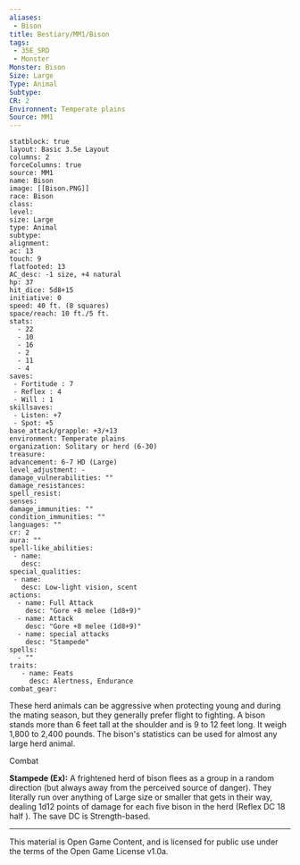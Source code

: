 ```yaml
---
aliases:
 - Bison
title: Bestiary/MM1/Bison
tags: 
 - 35E_SRD
 - Monster
Monster: Bison
Size: Large
Type: Animal
Subtype: 
CR: 2
Environnent: Temperate plains
Source: MM1
---
```


```statblock
statblock: true
layout: Basic 3.5e Layout
columns: 2
forceColumns: true
source: MM1 
name: Bison
image: [[Bison.PNG]]
race: Bison
class: 
level: 
size: Large
type: Animal
subtype: 
alignment: 
ac: 13
touch: 9
flatfooted: 13
AC_desc: -1 size, +4 natural
hp: 37
hit_dice: 5d8+15
initiative: 0
speed: 40 ft. (8 squares)
space/reach: 10 ft./5 ft.
stats:
  - 22
  - 10
  - 16
  - 2
  - 11
  - 4
saves:
 - Fortitude : 7
 - Reflex : 4
 - Will : 1
skillsaves:
 - Listen: +7
 - Spot: +5
base_attack/grapple: +3/+13
environment: Temperate plains
organization: Solitary or herd (6-30)
treasure: 
advancement: 6-7 HD (Large)
level_adjustment: -
damage_vulnerabilities: ""
damage_resistances: 
spell_resist: 
senses: 
damage_immunities: ""
condition_immunities: ""
languages: ""
cr: 2
aura: ""
spell-like_abilities:
 - name: 
   desc: 
special_qualities:
 - name:
   desc: Low-light vision, scent
actions:
  - name: Full Attack
    desc: "Gore +8 melee (1d8+9)"
  - name: Attack
    desc: "Gore +8 melee (1d8+9)"
  - name: special attacks
    desc: "Stampede"
spells:
  - ""
traits:
   - name: Feats
     desc: Alertness, Endurance
combat_gear:  
```


These herd animals can be aggressive when protecting young and during the mating season, but they generally prefer flight to fighting. A bison stands more than 6 feet tall at the shoulder and is 9 to 12 feet long. It weigh 1,800 to 2,400 pounds. The bison's statistics can be used for almost any large herd animal.

Combat


**Stampede (Ex):** A frightened herd of bison flees as a group in a random direction (but always away from the perceived source of danger). They literally run over anything of Large size or smaller that gets in their way, dealing 1d12 points of damage for each five bison in the herd (Reflex DC 18 half ). The save DC is Strength-based.

---

This material is Open Game Content, and is licensed for public use under the terms of the Open Game License v1.0a.

